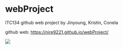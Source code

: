 # webProject

ITC134 github web project by Jinyoung, Kristin, Conela

github web:
https://nire9221.github.io/webProject/


<img src ="main.png">
